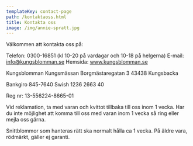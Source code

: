 ```yaml
---
templateKey: contact-page
path: /kontaktaoss.html
title: Kontakta oss
image: /img/annie-spratt.jpg
---
```

Välkommen att kontakta oss på:

Telefon: 0300-16851 (kl 10-20 på vardagar och 10-18 på helgerna)
E-mail: info@kungsblomman.se
Hemsida: www.kungsblomman.se

Kungsblomman
Kungsmässan
Borgmästaregatan 3
43438 Kungsbacka

Bankgiro 845-7640
Swish 1236 2663 40

Reg nr: 13-556224-8665-01

Vid reklamation, ta med varan och kvittot tillbaka till oss inom 1 vecka. Har du inte möjlighet att komma till oss med varan inom 1 vecka så ring eller mejla oss gärna.

Snittblommor som hanteras rätt ska normalt hålla ca 1 vecka. På äldre vara, rödmärkt, gäller ej garanti.